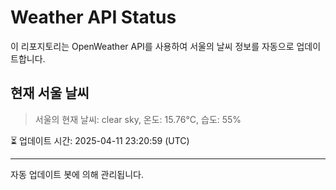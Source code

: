 
# Weather API Status

이 리포지토리는 OpenWeather API를 사용하여 서울의 날씨 정보를 자동으로 업데이트합니다.

## 현재 서울 날씨
> 서울의 현재 날씨: clear sky, 온도: 15.76°C, 습도: 55%

⏳ 업데이트 시간: 2025-04-11 23:20:59 (UTC)

---
자동 업데이트 봇에 의해 관리됩니다.
